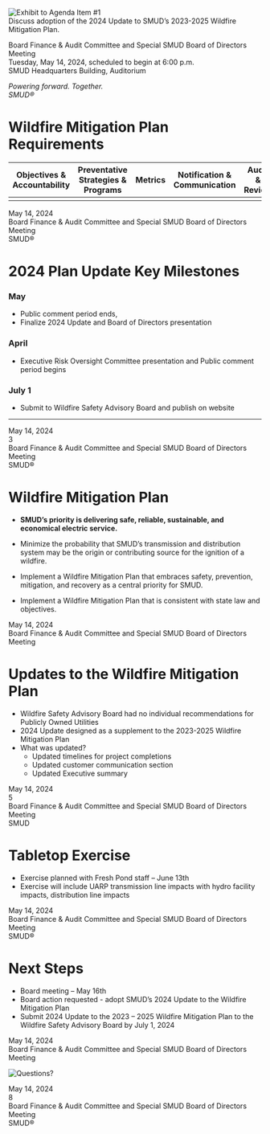 <!-- Page 1 -->
![Exhibit to Agenda Item #1](https://via.placeholder.com/1365x768.png?text=Exhibit+to+Agenda+Item+%231)  
Discuss adoption of the 2024 Update to SMUD’s 2023-2025 Wildfire Mitigation Plan.  

Board Finance & Audit Committee and Special SMUD Board of Directors Meeting  
Tuesday, May 14, 2024, scheduled to begin at 6:00 p.m.  
SMUD Headquarters Building, Auditorium  

*Powering forward. Together.*  
*SMUD®*
<!-- Page 2 -->
# Wildfire Mitigation Plan Requirements

| Objectives & Accountability | Preventative Strategies & Programs | Metrics | Notification & Communication | Audit & Review |
|-----------------------------|------------------------------------|---------|-----------------------------|----------------|
|                             |                                    |         |                             |                |

May 14, 2024  
Board Finance & Audit Committee and Special SMUD Board of Directors Meeting  
SMUD®
<!-- Page 3 -->
# 2024 Plan Update Key Milestones

### May
- Public comment period ends, 
- Finalize 2024 Update and Board of Directors presentation

### April
- Executive Risk Oversight Committee presentation and Public comment period begins

### July 1
- Submit to Wildfire Safety Advisory Board and publish on website

---

May 14, 2024  
3  
Board Finance & Audit Committee and Special SMUD Board of Directors Meeting  
SMUD®
<!-- Page 4 -->
# Wildfire Mitigation Plan

- **SMUD’s priority is delivering safe, reliable, sustainable, and economical electric service.**

- Minimize the probability that SMUD’s transmission and distribution system may be the origin or contributing source for the ignition of a wildfire.

- Implement a Wildfire Mitigation Plan that embraces safety, prevention, mitigation, and recovery as a central priority for SMUD.

- Implement a Wildfire Mitigation Plan that is consistent with state law and objectives.

May 14, 2024  
Board Finance & Audit Committee and Special SMUD Board of Directors Meeting
<!-- Page 5 -->
# Updates to the Wildfire Mitigation Plan

- Wildfire Safety Advisory Board had no individual recommendations for Publicly Owned Utilities
- 2024 Update designed as a supplement to the 2023-2025 Wildfire Mitigation Plan
- What was updated?
  - Updated timelines for project completions
  - Updated customer communication section
  - Updated Executive summary

May 14, 2024  
5  
Board Finance & Audit Committee and Special SMUD Board of Directors Meeting  
SMUD
<!-- Page 6 -->
# Tabletop Exercise

- Exercise planned with Fresh Pond staff – June 13th
- Exercise will include UARP transmission line impacts with hydro facility impacts, distribution line impacts

May 14, 2024  
Board Finance & Audit Committee and Special SMUD Board of Directors Meeting  
SMUD®
<!-- Page 7 -->
# Next Steps

- Board meeting – May 16th
- Board action requested - adopt SMUD’s 2024 Update to the Wildfire Mitigation Plan
- Submit 2024 Update to the 2023 – 2025 Wildfire Mitigation Plan to the Wildfire Safety Advisory Board by July 1, 2024

May 14, 2024  
Board Finance & Audit Committee and Special SMUD Board of Directors Meeting
<!-- Page 8 -->
![Questions?](https://via.placeholder.com/1365x768.png?text=Questions%3F)

May 14, 2024  
8  
Board Finance & Audit Committee and Special SMUD Board of Directors Meeting  
SMUD®
